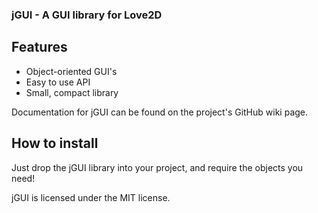 ### jGUI - A GUI library for Love2D

## Features
* Object-oriented GUI's
* Easy to use API
* Small, compact library

Documentation for jGUI can be found on the project's GitHub wiki page.
## How to install
Just drop the jGUI library into your project, and require the objects you need!

jGUI is licensed under the MIT license.
